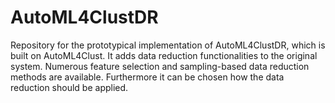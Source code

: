 # AutoML4ClustDR
Repository for the prototypical implementation of AutoML4ClustDR, which is built on AutoML4Clust. It adds data reduction functionalities to the original system. Numerous feature selection and sampling-based data reduction methods are available.
Furthermore it can be chosen how the data reduction should be applied. 


